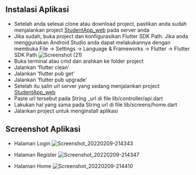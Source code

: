 ## Instalasi Aplikasi

- Setelah anda selesai clone atau download project, pastikan anda sudah menjalankan project [StudentApp_web](https://github.com/dhiaulhaq/StudentApp_web) pada server anda
- Jika sudah, buka project dan konfigurasikan Flutter SDK Path. Jika anda menggunakan Android Studio anda dapat melakukannya dengan membuka File -> Settings -> Language & Frameworks -> Flutter -> Flutter SDK Path
  ![Screenshot (21)](https://user-images.githubusercontent.com/19872458/153241690-01db36da-71fd-4364-b6ce-f5a21d4c7e39.png)
- Buka terminal atau cmd dan arahkan ke folder project
- Jalankan 'flutter clean'
- Jalankan 'flutter pub get'
- Jalankan 'flutter pub upgrade'
- Setelah itu salin url server yang sedang menjalankan project [StudentApp_web](https://github.com/dhiaulhaq/StudentApp_web)
- Paste url tersebut pada String _url di file lib/controller/api.dart
- Lakukan hal yang sama pada String url di file lib/screens/home.dart
- Jalankan project untuk menginstall aplikasi

## Screenshot Aplikasi

- Halaman Login
  ![Screenshot_20220209-214343](https://user-images.githubusercontent.com/19872458/153242992-fdea0ab5-1c41-4f9f-a5b8-ba4af19e37f0.png)

- Halaman Register
  ![Screenshot_20220209-214347](https://user-images.githubusercontent.com/19872458/153243091-dc64fdca-275f-48a5-aabc-55f12260b087.png)

- Halaman Home
  ![Screenshot_20220209-214410](https://user-images.githubusercontent.com/19872458/153243115-ae276c33-0bee-460f-804e-a4dc6107b848.png)
